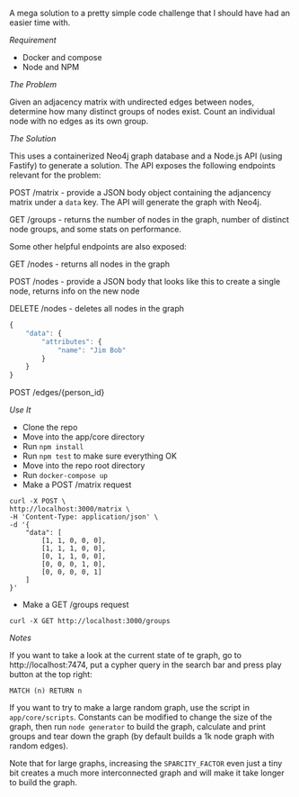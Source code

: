 A mega solution to a pretty simple code challenge that I should have had an easier time with.

*Requirement*

* Docker and compose
* Node and NPM

*The Problem*

Given an adjacency matrix with undirected edges between nodes, determine how many distinct groups of nodes exist. Count an individual node with no edges as its own group.

*The Solution*

This uses a containerized Neo4j graph database and a Node.js API (using Fastify) to generate a solution. The API exposes the following endpoints relevant for the problem:

POST /matrix - provide a JSON body object containing the adjancency matrix under a `data` key. The API will generate the graph with Neo4j.

GET /groups - returns the number of nodes in the graph, number of distinct node groups, and some stats on performance.

Some other helpful endpoints are also exposed:

GET /nodes - returns all nodes in the graph

POST /nodes - provide a JSON body that looks like this to create a single node, returns info on the new node

DELETE /nodes - deletes all nodes in the graph

```js
{
    "data": {
        "attributes": {
            "name": "Jim Bob"
        }
    }
}
```

POST /edges/{person_id}

*Use It*

* Clone the repo
* Move into the app/core directory
* Run `npm install`
* Run `npm test` to make sure everything OK
* Move into the repo root directory
* Run `docker-compose up`
* Make a POST /matrix request 

```
curl -X POST \
http://localhost:3000/matrix \
-H 'Content-Type: application/json' \
-d '{
    "data": [
        [1, 1, 0, 0, 0],
        [1, 1, 1, 0, 0],
        [0, 1, 1, 0, 0],
        [0, 0, 0, 1, 0],
        [0, 0, 0, 0, 1]
    ]
}'
```

* Make a GET /groups request

```
curl -X GET http://localhost:3000/groups
```

*Notes*

If you want to take a look at the current state of te graph, go to http://localhost:7474, put a cypher query in the search bar and press play button at the top right:

`MATCH (n) RETURN n`

If you want to try to make a large random graph, use the script in `app/core/scripts`. Constants can be modified to change the size of the graph, then run `node generator` to build the graph, calculate and print groups and tear down the graph (by default builds a 1k node graph with random edges).

Note that for large graphs, increasing the `SPARCITY_FACTOR` even just a tiny bit creates a much more interconnected graph and will make it take longer to build the graph.
